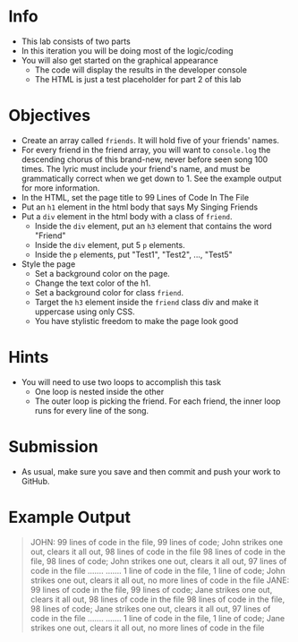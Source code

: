 # Info
  * This lab consists of two parts
  * In this iteration you will be doing most of the logic/coding
  * You will also get started on the graphical appearance
      * The code will display the results in the developer console
      * The HTML is just a test placeholder for part 2 of this lab

# Objectives
  * Create an array called `friends`. It will hold five of your friends' names.
  * For every friend in the friend array, you will want to `console.log` the descending chorus of this brand-new, never before seen song 100 times. The lyric must include your friend's name, and must be grammatically correct when we get down to 1. See the example output for more information.
  * In the HTML, set the page title to 99 Lines of Code In The File
  * Put an `h1` element in the html body that says My Singing Friends
  * Put a `div` element in the html body with a class of `friend`.
      * Inside the `div` element, put an `h3` element that contains the word "Friend"
      * Inside the `div` element, put 5 `p` elements.
      * Inside the `p` elements, put "Test1", "Test2", ..., "Test5"
  * Style the page
      * Set a background color on the page.
      * Change the text color of the h1.
      * Set a background color for class `friend`.
      * Target the `h3` element inside the `friend` class div and make it uppercase using only CSS.
      * You have stylistic freedom to make the page look good

# Hints
  * You will need to use two loops to accomplish this task
      * One loop is nested inside the other
      * The outer loop is picking the friend. For each friend, the inner loop runs for every line of the song.

# Submission
  * As usual, make sure you save and then commit and push your work to GitHub.

# Example Output
  > JOHN:
  > 99 lines of code in the file, 99 lines of code; John strikes one out, clears it all out, 98 lines of code in the file
  > 98 lines of code in the file, 98 lines of code; John strikes one out, clears it all out, 97 lines of code in the file
  > .......
  > .......
  > 1 line of code in the file, 1 line of code; John strikes one out, clears it all out, no more lines of code in the file
  > JANE:
  > 99 lines of code in the file, 99 lines of code; Jane strikes one out, clears it all out, 98 lines of code in the file
  > 98 lines of code in the file, 98 lines of code; Jane strikes one out, clears it all out, 97 lines of code in the file
  > .......
  > .......
  > 1 line of code in the file, 1 line of code; Jane strikes one out, clears it all out, no more lines of code in the file